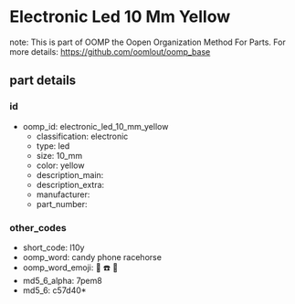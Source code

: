 # Electronic Led 10 Mm Yellow  

note: This is part of OOMP the Oopen Organization Method For Parts. For more details: https://github.com/oomlout/oomp_base

##  part details





### id
* oomp_id: electronic_led_10_mm_yellow
  * classification: electronic
  * type: led
  * size: 10_mm
  * color: yellow
  * description_main: 
  * description_extra: 
  * manufacturer: 
  * part_number: 

### other_codes
* short_code: l10y
* oomp_word: candy phone racehorse
* oomp_word_emoji: :candy: :phone: :racehorse:
* md5_6_alpha: 7pem8
* md5_6: c57d40* 